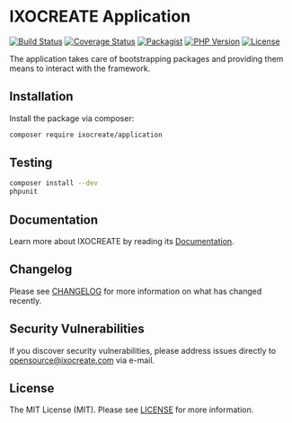 # IXOCREATE Application

[![Build Status](https://travis-ci.com/ixocreate/application.svg?branch=master)](https://travis-ci.com/ixocreate/application)
[![Coverage Status](https://coveralls.io/repos/github/ixocreate/application/badge.svg?branch=master)](https://coveralls.io/github/ixocreate/application?branch=master)
[![Packagist](https://img.shields.io/packagist/v/ixocreate/application.svg)](https://packagist.org/packages/ixocreate/application)
[![PHP Version](https://img.shields.io/packagist/php-v/ixocreate/application.svg)](https://packagist.org/packages/ixocreate/application)
[![License](https://img.shields.io/github/license/ixocreate/application.svg)](LICENSE)

The application takes care of bootstrapping packages and providing them means to interact with the framework.

## Installation

Install the package via composer:

```sh
composer require ixocreate/application
```

## Testing

```sh
composer install --dev
phpunit
```

## Documentation

Learn more about IXOCREATE by reading its [Documentation](https://ixocreate.github.io/).

## Changelog

Please see [CHANGELOG](CHANGELOG.md) for more information on what has changed recently.

## Security Vulnerabilities

If you discover security vulnerabilities, please address issues directly to opensource@ixocreate.com via e-mail.

## License

The MIT License (MIT). Please see [LICENSE](LICENSE) for more information.
